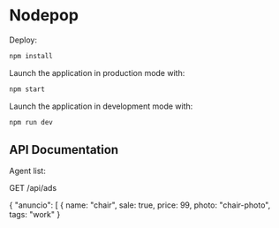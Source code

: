 # Nodepop

Deploy:

```sh
npm install
```

Launch the application in production mode with:

```sh
npm start
```

Launch the application in development mode with:

```sh
npm run dev
```

## API Documentation

Agent list:

GET /api/ads

{
"anuncio": [
{
name: "chair",
sale: true,
price: 99,
photo: "chair-photo",
tags: "work"
}

